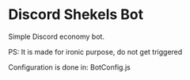 # Discord Shekels Bot

Simple Discord economy bot.

PS: It is made for ironic purpose, do not get triggered

Configuration is done in: BotConfig.js
